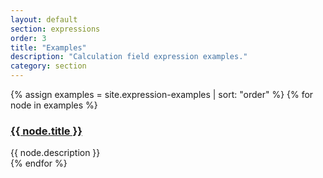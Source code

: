 ```yaml
---
layout: default
section: expressions
order: 3
title: "Examples"
description: "Calculation field expression examples."
category: section
---
```


<div class="row expression-examples">
  {% assign examples = site.expression-examples | sort: "order" %}
  {% for node in examples %}
  <div class="col-md-12 col-md-4">
    <div class="panel panel-default">
      <div class="panel-heading">
        <h3 class="panel-title"><a href="{{ node.url }}">{{ node.title }}</a></h3>
      </div>
      <div class="panel-body">
        {{ node.description }}
      </div>
    </div>
  </div>
  {% endfor %}
</div>
